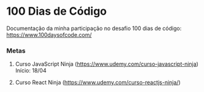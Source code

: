 # 100 Dias de Código
Documentação da minha participação no desafio 100 dias de código: https://www.100daysofcode.com/

### Metas 

1. Curso JavaScript Ninja (https://www.udemy.com/curso-javascript-ninja)
Início: 18/04

2. Curso React Ninja (https://www.udemy.com/curso-reactjs-ninja/)
